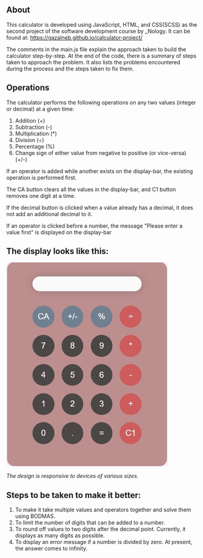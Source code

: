 ## About

This calculator is developed using JavaScript, HTML, and CSS(SCSS) as the second project of the software development course by _Nology. It can be found at: https://gazalneb.github.io/calculator-project/

The comments in the main.js file explain the approach taken to build the calculator step-by-step. At the end of the code, there is a summary of steps taken to approach the problem. It also lists the problems encountered during the process and the steps taken to fix them.

## Operations 

The calculator performs the following operations on any two values (integer or decimal) at a given time:
1. Addition (+)
2. Subtraction (-)
3. Multiplication (*)
4. Division (÷)
5. Percentage (%)
6. Change sign of either value from negative to positive (or vice-versa) (+/-)

If an operator is added while another exists on the display-bar, the existing operation is performed first.

The CA button clears all the values in the display-bar, and C1 button removes one digit at a time.

If the decimal button is clicked when a value already has a decimal, it does not add an additional decimal to it.

If an operator is clicked before a number, the message "Please enter a value first" is displayed on the display-bar


## The display looks like this:


![Alt text](./images/Calculator.JPG "screenshot of my calculator")

_The design is responsive to devices of various sizes._


## Steps to be taken to make it better:

1. To make it take multiple values and operators together and solve them using BODMAS.
2. To limit the number of digits that can be added to a number.
3. To round off values to two digits after the decimal point. Currently, it displays as many digits as possible.
3. To display an error message if a number is divided by zero. At present, the answer comes to infinity.
